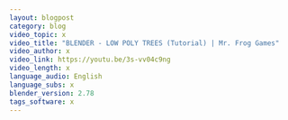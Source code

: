 ```yaml
---
layout: blogpost
category: blog
video_topic: x
video_title: "BLENDER - LOW POLY TREES (Tutorial) | Mr. Frog Games"
video_author: x
video_link: https://youtu.be/3s-vv04c9ng
video_length: x
language_audio: English
language_subs: x
blender_version: 2.78
tags_software: x
---
```

